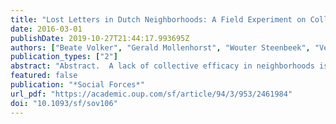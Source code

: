 ```yaml
---
title: "Lost Letters in Dutch Neighborhoods: A Field Experiment on Collective Efficacy"
date: 2016-03-01
publishDate: 2019-10-27T21:44:17.993695Z
authors: ["Beate Volker", "Gerald Mollenhorst", "Wouter Steenbeek", "Veronique Schutjens", "Henk Flap"]
publication_types: ["2"]
abstract: "Abstract.  A lack of collective efficacy in neighborhoods is associated with social and physical disorder and related anti-social actions. It is less clear, how"
featured: false
publication: "*Social Forces*"
url_pdf: "https://academic.oup.com/sf/article/94/3/953/2461984"
doi: "10.1093/sf/sov106"
---
```


